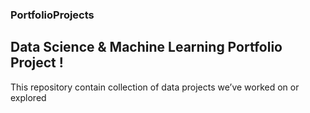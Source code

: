 ### PortfolioProjects
## Data Science & Machine Learning Portfolio Project !

This repository contain collection of data projects we’ve worked on or explored

